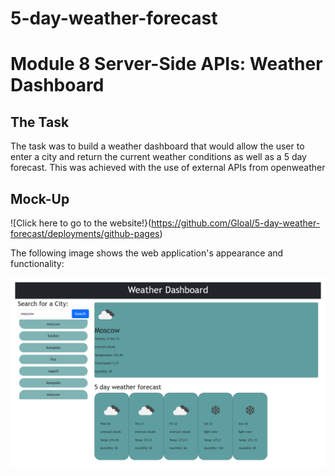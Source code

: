# 5-day-weather-forecast

# Module 8 Server-Side APIs: Weather Dashboard

## The Task
The task was to build a weather dashboard that would allow the user to enter a city and return the current weather conditions as well as a 5 day forecast. This was achieved with the use of external APIs from openweather

## Mock-Up

![Click here to go to the website!}(https://github.com/Gloal/5-day-weather-forecast/deployments/github-pages)

The following image shows the web application's appearance and functionality:

![The weather dashboard includes today's weather conditions and the next five days forecase](./assets/weather%20dashbord%20screenshot.png)
